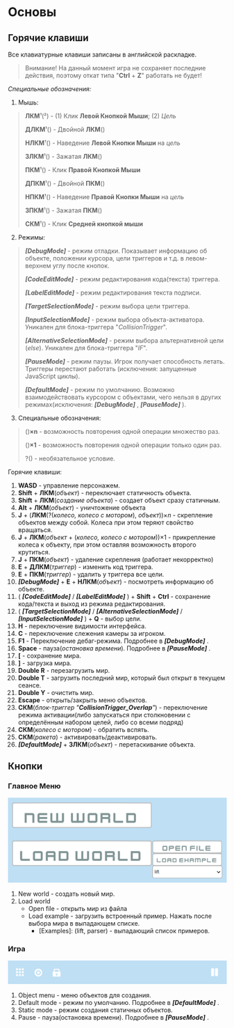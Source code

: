 
# Основы

## Горячие клавиши
Все клавиатурные клавиши записаны в английской раскладке.

> Внимание! На данный момент игра не сохраняет последние действия, поэтому откат типа "**Ctrl** + **Z**" работать не будет!

*Специальные обозначения:*

1) Мышь:

>  **ЛКМ**¹(²) - (1) Клик **Левой Кнопкой Мыши**; (2) *Цель*
>  
>  **ДЛКМ**¹() - Двойной **ЛКМ**()
>  
>  **НЛКМ**¹() - Наведение **Левой Кнопки Мыши** на *цель*
>  
>  **ЗЛКМ**¹() - Зажатая **ЛКМ**()
>  
>  **ПКМ**¹() - Клик **Правой Кнопкой Мыши**
>  
>  **ДПКМ**¹() - Двойной **ПКМ**()
>  
>  **НПКМ**¹() - Наведение **Правой Кнопки Мыши** на *цель*
>  
>  **ЗПКМ**¹() - Зажатая **ПКМ**()
>  
>  **СКМ**¹() - Клик **Средней кнопкой мыши**

2) Режимы:

>  ***[DebugMode]*** - режим отладки. Показывает информацию об объекте, положении курсора, цели триггеров и т.д. в левом-верхнем углу после кнопок.
>  
>  ***[CodeEditMode]*** - режим редактирования кода(текста) триггера.
>  
>  ***[LabelEditMode]*** - режим редактирования текста подписи.
>  
>  ***[TargetSelectionMode]*** - режим выбора цели триггера.
>  
>  ***[InputSelectionMode]*** - режим выбора объекта-активатора. Уникален для блока-триггера "*CollisionTrigger*".
>  
>  ***[AlternativeSelectionMode]*** - режим выбора альтернативной цели (*else*). Уникален для блока-триггера "*IF*".
> 
>  ***[PauseMode]*** - режим паузы. Игрок получает способность летать. Триггеры перестают работать (исключения: запущенные JavaScript циклы).
>  
>  ***[DefaultMode]*** - режим по умолчанию. Возможно взаимодействовать курсором с объектами, чего нельзя в других режимах(исключения: ***[DebugMode]*** , ***[PauseMode]*** ).

3) Специальные обозначения:

> ()**×n** - возможность повторения одной операции множество раз.
> 
> ()**×1** - возможность повторения одной операции только один раз.
> 
> ?() - необязательное условие.


Горячие клавиши:

 1. **WASD** - управление персонажем.
 2. **Shift** + **ЛКМ**(*объект*) - переключает статичность объекта.
 3. **Shift** + **ЛКМ**(*создание объекта*) - создает объект сразу статичным.
 4. **Alt** + **ЛКМ**(*объект*) - уничтожение объекта
 5. **J** + (**ЛКМ**(?(*колесо, колесо с мотором*), *объект*))×*n* - скрепление объектов между собой. Колеса при этом теряют свойство вращаться.
 6. **J** + **ЛКМ**(*объект* + (*колесо, колесо с мотором*))×1 - прикрепление колеса к объекту, при этом оставляя возможность второго крутиться.
 7. **J** + **ПКМ**(*объект*) - удаление скрепления (работает некорректно)
 8. **E** + **ДЛКМ**(*триггер*) - изменить код триггера.
 9. **E** + **ПКМ**(*триггер*) - удалить у триггера все цели.
 10. ***[DebugMode]*** + **E** + **НЛКМ**(*объект*) - посмотреть информацию об объекте.
 11. ( ***[CodeEditMode]*** / ***[LabelEditMode]*** ) + **Shift** + **Ctrl** - сохранение кода/текста и выход из режима редактирования.
 12. ( ***[TargetSelectionMode]*** / ***[AlternativeSelectionMode]*** / ***[InputSelectionMode]*** ) + **Q** - выбор цели.
 13. **H** - переключение видимости интерфейса.
 14. **C** - переключение слежения камеры за игроком.
 15. **F1** - Переключение дебаг-режима. Подробнее в ***[DebugMode]*** .
 16.  **Space** - пауза(*остановка времени*). Подробнее в ***[PauseMode]*** .
 17. **[** - сохранение мира.
 18. **]** - загрузка мира.
 19. **Double R** - перезагрузить мир.
 20. **Double T** - загрузить последний мир, который был открыт в текущем сеансе.
 21. **Double Y** - очистить мир.
 22. **Escape** - открыть/закрыть меню объектов.
 23. **СКМ**(*блок-триггер "**CollisionTrigger_Overlap**"*) - переключение режима активации(либо запускаться при столкновении с определённым набором целей, либо со всеми подряд)
 24. **СКМ**(*колесо с мотором*) - обратить вспять.
 25. **СКМ**(*ракета*) - активировать/деактивировать.
 26. ***[DefaultMode]*** + **ЗЛКМ**(*объект*) - перетаскивание объекта.

## Кнопки

### Главное Меню
![MainMenuButtons](https://github.com/HAPETU/hapetu.github.io/blob/main/docs/MiprocSandbox/img/MenuButtons.PNG?raw=true)

 1. New world - создать новый мир.
 2. Load world
	 - Open file - открыть мир из файла
	 - Load example - загрузить встроенный пример. Нажать после выбора мира в выпадающем списке.
		 - [Examples]: (lift, parser) - выпадающий список примеров.

### Игра
![PlaygroundButtons](https://github.com/HAPETU/hapetu.github.io/blob/main/docs/MiprocSandbox/img/PlaygroundButtons.PNG?raw=true)

 1. Object menu - меню объектов для создания.
 2. Default mode - режим по умолчанию. Подробнее в ***[DefaultMode]*** .
 3. Static mode - режим создания статичных объектов.
 4. Pause - пауза(остановка времени). Подробнее в ***[PauseMode]*** .
